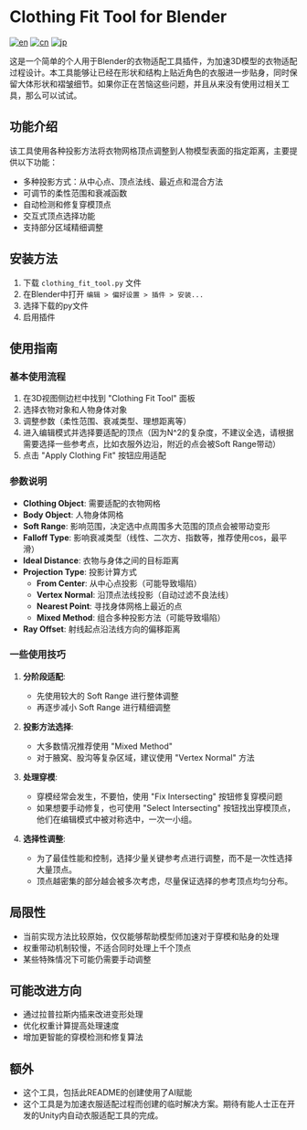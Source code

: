 # Clothing Fit Tool for Blender

[![en](https://img.shields.io/badge/lang-English-blue.svg)](README.md)
[![cn](https://img.shields.io/badge/语言-中文-red.svg)](README.zh-CN.md)
[![jp](https://img.shields.io/badge/言語-日本語-white.svg)](README.ja.md)

这是一个简单的个人用于Blender的衣物适配工具插件，为加速3D模型的衣物适配过程设计。本工具能够让已经在形状和结构上贴近角色的衣服进一步贴身，同时保留大体形状和褶皱细节。如果你正在苦恼这些问题，并且从来没有使用过相关工具，那么可以试试。

## 功能介绍

该工具使用各种投影方法将衣物网格顶点调整到人物模型表面的指定距离，主要提供以下功能：

- 多种投影方式：从中心点、顶点法线、最近点和混合方法
- 可调节的柔性范围和衰减函数
- 自动检测和修复穿模顶点
- 交互式顶点选择功能
- 支持部分区域精细调整

## 安装方法

1. 下载 `clothing_fit_tool.py` 文件
2. 在Blender中打开 `编辑 > 偏好设置 > 插件 > 安装...`
3. 选择下载的py文件
4. 启用插件

## 使用指南

### 基本使用流程

1. 在3D视图侧边栏中找到 "Clothing Fit Tool" 面板
2. 选择衣物对象和人物身体对象
3. 调整参数（柔性范围、衰减类型、理想距离等）
4. 进入编辑模式并选择要适配的顶点（因为N^2的复杂度，不建议全选，请根据需要选择一些参考点，比如衣服外边沿，附近的点会被Soft Range带动）
5. 点击 "Apply Clothing Fit" 按钮应用适配

### 参数说明

- **Clothing Object**: 需要适配的衣物网格
- **Body Object**: 人物身体网格
- **Soft Range**: 影响范围，决定选中点周围多大范围的顶点会被带动变形
- **Falloff Type**: 影响衰减类型（线性、二次方、指数等，推荐使用cos，最平滑）
- **Ideal Distance**: 衣物与身体之间的目标距离
- **Projection Type**: 投影计算方式
  - **From Center**: 从中心点投影（可能导致塌陷）
  - **Vertex Normal**: 沿顶点法线投影（自动过滤不良法线）
  - **Nearest Point**: 寻找身体网格上最近的点
  - **Mixed Method**: 组合多种投影方法（可能导致塌陷）
- **Ray Offset**: 射线起点沿法线方向的偏移距离

### 一些使用技巧

1. **分阶段适配**: 
   - 先使用较大的 Soft Range 进行整体调整
   - 再逐步减小 Soft Range 进行精细调整

2. **投影方法选择**:
   - 大多数情况推荐使用 "Mixed Method"
   - 对于腋窝、股沟等复杂区域，建议使用 "Vertex Normal" 方法

3. **处理穿模**:
   - 穿模经常会发生，不要怕，使用 "Fix Intersecting" 按钮修复穿模问题
   - 如果想要手动修复，也可使用 "Select Intersecting" 按钮找出穿模顶点，他们在编辑模式中被对称选中，一次一小组。

4. **选择性调整**:
   - 为了最佳性能和控制，选择少量关键参考点进行调整，而不是一次性选择大量顶点。
   - 顶点越密集的部分越会被多次考虑，尽量保证选择的参考顶点均匀分布。

## 局限性

- 当前实现方法比较原始，仅仅能够帮助模型师加速对于穿模和贴身的处理
- 权重带动机制较慢，不适合同时处理上千个顶点
- 某些特殊情况下可能仍需要手动调整

## 可能改进方向

- 通过拉普拉斯内插来改进变形处理
- 优化权重计算提高处理速度
- 增加更智能的穿模检测和修复算法

## 额外

- 这个工具，包括此README的创建使用了AI赋能
- 这个工具是为加速衣服适配过程而创建的临时解决方案。期待有能人士正在开发的Unity内自动衣服适配工具的完成。
